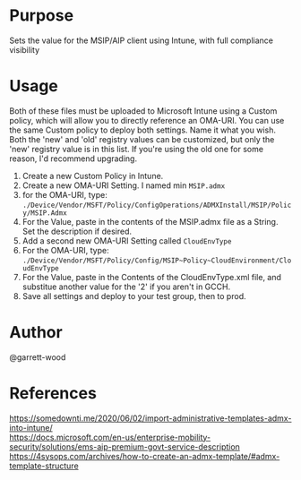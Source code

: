 # Purpose
Sets the value for the MSIP/AIP client using Intune, with full compliance visibility

# Usage 
Both of these files must be uploaded to Microsoft Intune using a Custom policy, which will allow you to directly reference an OMA-URI. You can use the same Custom policy to deploy both settings. Name it what you wish. Both the 'new' and 'old' registry values can be customized, but only the 'new' registry value is in this list. If you're using the old one for some reason, I'd recommend upgrading.

1. Create a new Custom Policy in Intune.
2. Create a new OMA-URI Setting. I named min `MSIP.admx`
3. for the OMA-URI, type: `./Device/Vendor/MSFT/Policy/ConfigOperations/ADMXInstall/MSIP/Policy/MSIP.Admx`
4. For the Value, paste in the contents of the MSIP.admx file as a String. Set the description if desired.
5. Add a second new OMA-URI Setting called `CloudEnvType`
6. For the OMA-URI, type: `./Device/Vendor/MSFT/Policy/Config/MSIP~Policy~CloudEnvironment/CloudEnvType`
7. For the Value, paste in the Contents of the CloudEnvType.xml file, and substitue another value for the '2' if you aren't in GCCH.
8. Save all settings and deploy to your test group, then to prod.

# Author
@garrett-wood

# References
https://somedownti.me/2020/06/02/import-administrative-templates-admx-into-intune/  
https://docs.microsoft.com/en-us/enterprise-mobility-security/solutions/ems-aip-premium-govt-service-description  
https://4sysops.com/archives/how-to-create-an-admx-template/#admx-template-structure
